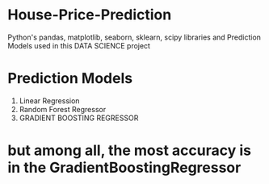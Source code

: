 # House-Price-Prediction
Python's pandas, matplotlib, seaborn, sklearn, scipy libraries and Prediction Models used in this DATA SCIENCE project
# Prediction Models
1) Linear Regression
2) Random Forest Regressor
3) GRADIENT BOOSTING REGRESSOR

# but among all, the most accuracy is in the GradientBoostingRegressor
